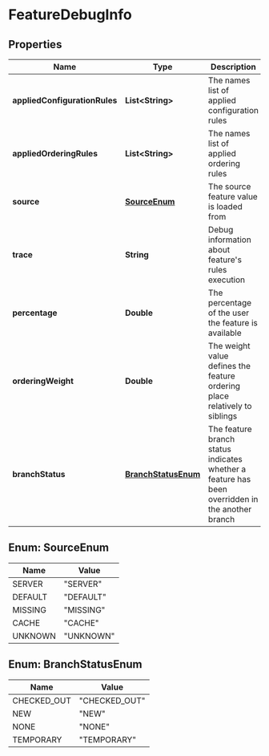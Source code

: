 
# FeatureDebugInfo

## Properties
Name | Type | Description | Notes
------------ | ------------- | ------------- | -------------
**appliedConfigurationRules** | **List&lt;String&gt;** | The names list of applied configuration rules |  [optional]
**appliedOrderingRules** | **List&lt;String&gt;** | The names list of applied ordering rules |  [optional]
**source** | [**SourceEnum**](#SourceEnum) | The source feature value is loaded from |  [optional]
**trace** | **String** | Debug information about feature&#39;s rules execution |  [optional]
**percentage** | **Double** | The percentage of the user the feature is available |  [optional]
**orderingWeight** | **Double** | The weight value defines the feature ordering place relatively to siblings |  [optional]
**branchStatus** | [**BranchStatusEnum**](#BranchStatusEnum) | The feature branch status indicates whether a feature has been overridden in the another branch |  [optional]


<a name="SourceEnum"></a>
## Enum: SourceEnum
Name | Value
---- | -----
SERVER | &quot;SERVER&quot;
DEFAULT | &quot;DEFAULT&quot;
MISSING | &quot;MISSING&quot;
CACHE | &quot;CACHE&quot;
UNKNOWN | &quot;UNKNOWN&quot;


<a name="BranchStatusEnum"></a>
## Enum: BranchStatusEnum
Name | Value
---- | -----
CHECKED_OUT | &quot;CHECKED_OUT&quot;
NEW | &quot;NEW&quot;
NONE | &quot;NONE&quot;
TEMPORARY | &quot;TEMPORARY&quot;



